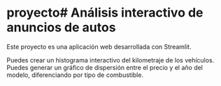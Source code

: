 # proyecto# Análisis interactivo de anuncios de autos

Este proyecto es una aplicación web desarrollada con Streamlit.

Puedes crear un histograma interactivo del kilometraje de los vehículos.
Puedes generar un gráfico de dispersión entre el precio y el año del modelo, diferenciando por tipo de combustible.
